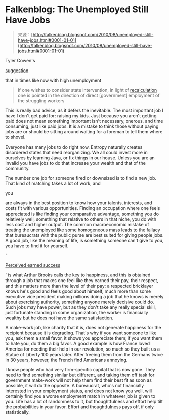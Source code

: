 <!--yml
category: 未分类
date: 2024-05-12 21:24:08
-->

# Falkenblog: The Unemployed Still Have Jobs

> 来源：[http://falkenblog.blogspot.com/2010/08/unemployed-still-have-jobs.html#0001-01-01](http://falkenblog.blogspot.com/2010/08/unemployed-still-have-jobs.html#0001-01-01)

Tyler Cowen's

[suggestion](http://www.marginalrevolution.com/marginalrevolution/2010/08/whats-the-actual-problem-in-the-labor-market.html)

that in times like now with high unemployment

> If one wishes to consider state intervention, in light of [recalculation](http://falkenblog.blogspot.com/2010/07/batesian-mimicry-explanation-of.html) one is pointed in the direction of direct [government] employment of the struggling workers

This is really bad advice, as it defers the inevitable. The most important job I have I don't get paid for: raising my kids. Just because you aren't getting paid does not mean something important isn't necessary, onerous, and time consuming, just like paid jobs. It is a mistake to think those without paying jobs are or should be sitting around waiting for a foreman to tell them where to shovel.

Everyone has many jobs to do right now. Entropy naturally creates disordered states that need reorganizing. We all could invest more in ourselves by learning Java, or fix things in our house. Unless you are an invalid you have jobs to do that increase your wealth and that of the community.

The number one job for someone fired or downsized is to find a new job. That kind of matching takes a lot of work, and

you

are always in the best position to know how your talents, interests, and costs fit with various opportunities. Finding an occupation where one feels appreciated is like finding your comparative advantage, something you do relatively well, something that relative to others in that niche, you do with less cost and higher output. The common macroeconomic mistake of treating the unemployed like some homogeneous mass leads to the fallacy that bureaucrats with the public purse are best suited for giving people jobs. A good job, like the meaning of life, is something someone can't give to you, you have to find it for yourself.

'

[Perceived earned success](http://falkenblog.blogspot.com/2010/06/arthur-brooks-on-happiness.html)

' is what Arthur Brooks calls the key to happiness, and this is obtained through a job that makes one feel like they earned their pay, their respect, and this matters more than the level of their pay: a respected bricklayer knows he's good and feels good about himself, much more than some executive vice president making millions doing a job that he knows is merely about exercising authority, something anyone merely decisive could do. Such jobs may have power, but as they don't take any really special skill, just fortunate standing in some organization, the worker is financially wealthy but he does not have the same satisfaction.

A make-work job, like charity that it is, does not generate happiness for the recipient because it is degrading. That's why if you want someone to like you, ask them a small favor, it shows you appreciate them; if you want them to hate you, do them a big favor. A good example is how France loved America for needing their help in our revolution, so much so they built us a Statue of Liberty 100 years later. After freeing them from the Germans twice in 30 years, however, the French find Americans annoying.

I know people who had very firm-specific capital that is now gone. They need to find something similar but different, and taking them off task for government make-work will not help them find their best fit as soon as possible, it will do the opposite. A bureaucrat, who's not financially interested in your employment status, and does not know you well, will certainly find you a worse employment match in whatever job is given to you. Life has a lot of randomness to it, but thoughtfulness and effort help tilt the probabilities in your favor. Effort and thoughtfulness pays off, if only statistically.
